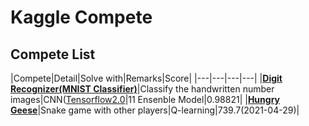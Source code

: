 # Kaggle Compete

## Compete List
|Compete|Detail|Solve with|Remarks|Score|
|---|---|---|---|
|[**Digit Recognizer(MNIST Classifier)**](https://www.kaggle.com/c/digit-recognizer)|Classify the handwritten number images|CNN([Tensorflow2.0](https://www.tensorflow.org/?hl=ko)|11 Ensenble Model|0.98821|
|[**Hungry Geese**](https://www.kaggle.com/c/hungry-geese)|Snake game with other players|Q-learning|739.7(2021-04-29)|